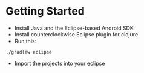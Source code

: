 Getting Started
====

- Install Java and the Eclipse-based Android SDK
- Install counterclockwise Eclipse plugin for clojure
- Run this:

```
./gradlew eclipse
```

- Import the projects into your eclipse
